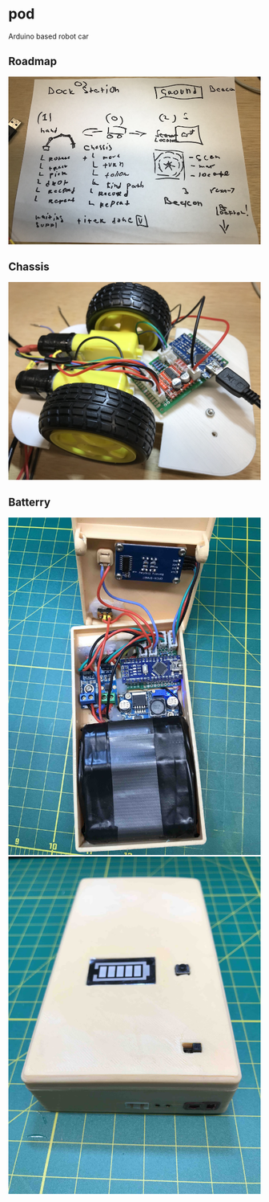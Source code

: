 # pod
Arduino based robot car

## Roadmap
![Roadmap](/roadmap.JPG "roadmap")

## Chassis
![Chassis](/arduino/chassis/chassis.JPG "chassis")

## Batterry
![Batterry](/arduino/batterry/batterry.jpg "batterry")
![Batterry](/arduino/batterry/batterry2.jpg "batterry")

